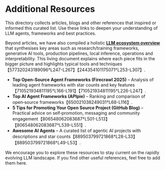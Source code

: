 # Additional Resources

This directory collects articles, blogs and other references that inspired or informed this curated list.  Use these links to deepen your understanding of LLM agents, frameworks and best practices.

Beyond articles, we have also compiled a holistic **[LLM ecosystem overview](../ecosystem/overview.md)** that synthesises
key areas such as research/training frameworks, generative AI tools, production
pipelines, local inference, operations and interpretability.  This living
document explains where each piece fits in the bigger picture and highlights
typical tools and techniques【577320243189096†L247-L267】【244354101175071†L253-L307】.

- **Top Open‑Source Agent Frameworks (Firecrawl 2025)** – Analysis of leading agent frameworks with star counts and key features【710521934811195†L166-L191】【710521934811195†L226-L247】.
- **Top AI Agent Frameworks (APIpie)** – Ranking and comparison of open‑source frameworks【650021038249031†L68-L116】.
- **5 Tips for Promoting Your Open Source Project (GitHub Blog)** – Practical advice on self‑promotion, messaging and community engagement【806548062083687†L501-L513】【806548062083687†L539-L551】.
- **Awesome AI Agents** – A curated list of agentic AI projects with descriptions and star counts【889503799721868†L28-L33】【889503799721868†L49-L53】.

We encourage you to explore these resources to stay current on the rapidly evolving LLM landscape.  If you find other useful references, feel free to add them here.